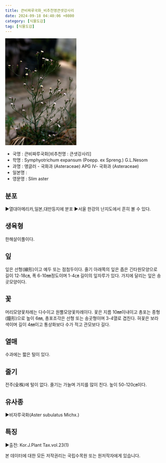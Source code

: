```yaml
---
title: 큰비짜루국화_비추천명큰샛강사리
date: 2024-09-18 04:40:06 +0800
category: [식물도감]
tag: [식물도감]
---
```




![큰비짜루국화[비추천명 : 큰샛강사리]](/assets/img/fileUpload/plants/basic/Compositae/Aster/2481/2481_1_th2.jpg)
- 국명 : 큰비짜루국화[비추천명 : 큰샛강사리]
- 학명 : Symphyotrichum expansum (Poepp. ex Spreng.) G.L.Nesom
- 과명 : 앵글러 - 국화과 (Asteraceae) APG Ⅳ- 국화과 (Asteraceae)
- 일본명 : 
- 영문명 : Slim aster


## 분포
▶열대아메리카,일본,대만등지에 분포
▶서울 한강의 난지도에서 흔히 볼 수 있다.
## 생육형
한해살이풀이다.
## 잎
잎은 선형(線形)이고 예두 또는 점첨두이다.  줄기 아래쪽의 잎은 좁은 긴타원모양으로 길이 12-18㎝, 폭 6-10㎜정도이며 1-4㎝ 길이의 잎자루가 있다.  가지에 달리는 잎은 송곳모양이다.
## 꽃
머리모양꽃차례는 다수이고 원뿔모양꽃차례이다. 꽃은 지름 10㎜이내이고 총포는 종형(鐘形)으로 높이 6㎜, 총포조각은 선형 또는 송곳형이며 3-4열로 겹친다. 혀꽃은 보라색이며 길이 4㎜이고 통상화보다 수가 적고 관모보다 길다.
## 열매
수과에는 짧은 털이 있다.
## 줄기
전주(全株)에 털이 없다. 줄기는 가늘며 가지를 많이 친다. 높이 50-120㎝이다.
## 유사종
▶비자루국화(Aster subulatus Michx.)
## 특징
▶출전: Kor.J.Plant Tax.vol.23(1)






본 데이터에 대한 모든 저작권리는 국립수목원 또는 원저작자에게 있습니다.

